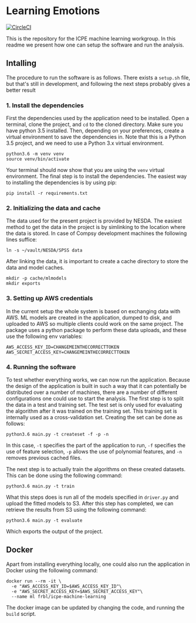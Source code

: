 # Learning Emotions
[![CircleCI](https://circleci.com/gh/compsy/ICPE_machine_learning_workgroup.svg?style=svg&circle-token=4e926b5d1a43abc4e98c0aa227695a50340848a3)](https://circleci.com/gh/compsy/ICPE_machine_learning_workgroup)

This is the repository for the ICPE machine learning workgroup. In this readme we present how one can setup the software and run the analysis.

## Intalling
The procedure to run the software is as follows. There exists a `setup.sh` file, but that's still in development, and following the next steps probably gives a better result

### 1. Install the dependencies
First the dependencies used by the application need to be installed. Open a terminal, clone the project, and `cd` to the cloned directory. Make sure you have python 3.5 installed. Then, depending on your preferences, create a virtual environment to save the dependencies in. Note that this is a Python 3.5 project, and we need to use a Python 3.x virtual environment.

```
python3.6 -m venv venv
source venv/bin/activate
```

Your terminal should now show that you are using the `venv` virtual environment. The final step is to install the dependencies. The easiest way to installing the dependencies is by using pip:

```
pip install -r requirements.txt
```

### 2. Initializing the data and cache
The data used for the present project is provided by NESDA. The easiest method to get the data in the project is by simlinking to the location where the data is stored. In case of Compsy development machines the following lines suffice:

```
ln -s ~/vault/NESDA/SPSS data
```

After linking the data, it is important to create a cache directory to store the data and model caches.

```
mkdir -p cache/mlmodels
mkdir exports
```

### 3. Setting up AWS credentials
In the current setup the whole system is based on exchanging data with AWS. ML models are created in the application, dumped to disk, and uploaded to AWS so multiple clients could work on the same project. The package uses a python package to perform these data uploads, and these use the following env variables:
  
```
AWS_ACCESS_KEY_ID=CHANGEMEINTHECORRECTTOKEN
AWS_SECRET_ACCESS_KEY=CHANGEMEINTHECORRECTTOKEN
```

### 4. Running the software
To test whether everything works, we can now run the application. Because the design of the application is built in such a way that it can potentially be distributed over a number of machines, there are a number of different configurations one could use to start the analysis. The first step is to split the data in a test and training set. The test set is only used for evaluating the algorithm after it was trained on the training set. This training set is internally used as a cross-validation set. Creating the set can be done as follows:

```
python3.6 main.py -t createset -f -p -n
```

In this case, `-t` specifies the part of the application to run, `-f` specifies the use of feature selection, `-p` allows the use of polynomial features, and `-n` removes previous cached files.

The next step is to actually train the algorithms on these created datasets. This can be done using the following command:

```
python3.6 main.py -t train
```

What this steps does is run all of the models specified in `driver.py` and upload the fitted models to S3. After this step has completed, we can retrieve the results from S3 using the following command:

```
python3.6 main.py -t evaluate
```

Which exports the output of the project.

## Docker
Apart from installing everything locally, one could also run the application in Docker using the following command:
```
docker run --rm -it \
  -e "AWS_ACCESS_KEY_ID=$AWS_ACCESS_KEY_ID"\
  -e "AWS_SECRET_ACCESS_KEY=$AWS_SECRET_ACCESS_KEY"\
  --name ml frbl/icpe-machine-learning
```

The docker image can be updated by changing the code, and running the `build` script.









